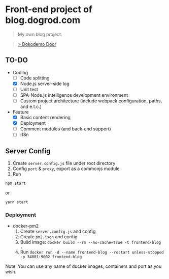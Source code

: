 # Front-end project of blog.dogrod.com

> My own blog project.

> [> Dokodemo Door](http://blog.dogrod.com)

## TO-DO

- Coding
  - [ ] Code splitting
  - [x] Node.js server-side log
  - [ ] Unit test
  - [ ] SPA-Node.js intelligence development environment
  - [ ] Custom project architecture (include webpack configuration, paths, and e.t.c.)

- Feature
  - [x] Basic content rendering
  - [x] Deployment
  - [ ] Comment modules (and back-end support)
  - [ ] i18n

## Server Config

1. Create `server.config.js` file under root directory
2. Config `port` & `proxy`, export as a commonjs module
3. Run
```
npm start
```
or
```
yarn start
```

### Deployment
- docker-pm2
  1. Create `server.config.js` and config
  2. Create `pm2.json` and config
  3. Build image: `docker build --rm --no-cache=true -t frontend-blog .`
  4. Run `docker run -d --name frontend-blog --restart unless-stopped -p 34001:9002 frontend-blog`

Note: You can use any name of docker images, containers and port as you wish.
